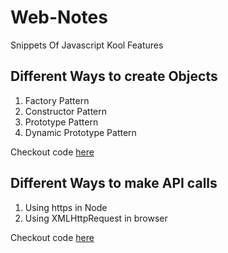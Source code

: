 # Web-Notes
Snippets Of Javascript Kool Features 

## Different Ways to create Objects

1. Factory Pattern
2. Constructor Pattern
3. Prototype Pattern
4. Dynamic Prototype Pattern

Checkout code [here](https://github.com/bhavyakaria/Web-Notes/blob/master/ObjectCreationPatterns.js)

## Different Ways to make API calls

1. Using https in Node
2. Using XMLHttpRequest in browser

Checkout code [here](https://github.com/bhavyakaria/Web-Notes/blob/master/MakeAPICall.js)
